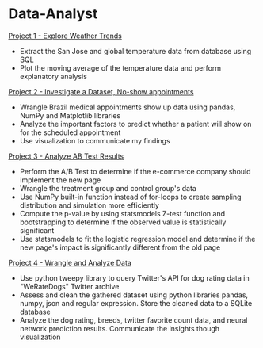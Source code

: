 # Data-Analyst

<A href='http://nbviewer.jupyter.org/github/yumengdong/Data-Analyst-Nanodegree-Udacity/blob/master/Project1_Explore-Weather-Trends/Explore%20Weather%20Trends.ipynb'>Project 1 - Explore Weather Trends</A><BR>
  - Extract the San Jose and global temperature data from database using SQL
  - Plot the moving average of the temperature data and perform explanatory analysis

<A href='http://nbviewer.jupyter.org/github/yumengdong/Data-Analyst-Nanodegree-Udacity/blob/master/Project2_Investigate-a-Dataset/No-show%20appointments%20Data%20Analysis.ipynb'>Project 2 - Investigate a Dataset, No-show appointments</A><BR>
  - Wrangle Brazil medical appointments show up data using pandas, NumPy and Matplotlib libraries
  - Analyze the important factors to predict whether a patient will show on for the scheduled appointment
  - Use visualization to communicate my findings

<A href='http://nbviewer.jupyter.org/github/yumengdong/Data-Analyst-Nanodegree-Udacity/blob/master/Project3_Analyze-AB-Test-Results/Analyze_ab_test_results_notebook%20-%20mytest.ipynb'>Project 3 - Analyze AB Test Results</A><BR>
  - Perform the A/B Test to determine if the e-commerce company should implement the new page
  - Wrangle the treatment group and control group's data
  - Use NumPy built-in function instead of for-loops to create sampling distribution and simulation more efficiently
  - Compute the p-value by using statsmodels Z-test function and bootstrapping to determine if the observed value is statistically significant
  - Use statsmodels to fit the logistic regression model and determine if the new page's impact is significantly different from the old page

<A href = 'http://nbviewer.jupyter.org/github/yumengdong/Data-Analyst-Nanodegree-Udacity/blob/master/Project4_Wrangle_and_Analyze_Data/wrangle_act.ipynb'> Project 4 - Wrangle and Analyze Data</A><BR>
  - Use python tweepy library to query Twitter's API for dog rating data in "WeRateDogs" Twitter archive
  - Assess and clean the gathered dataset using python libraries pandas, numpy, json and regular expression. Store the cleaned data to a SQLite database
  - Analyze the dog rating, breeds, twitter favorite count data, and neural network prediction results. Communicate the insights though visualization

